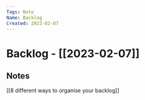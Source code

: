 ```yaml
---
Tags: Note
Name: Backlog
Created: 2023-02-07
---
```

# Backlog - [[2023-02-07]]
## Notes

[[8 different ways to organise your backlog]]

